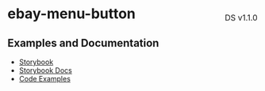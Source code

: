 <h1 style='display: flex; justify-content: space-between; align-items: center;'>
    <span>
        ebay-menu-button
    </span>
    <span style='font-weight: normal; font-size: medium; margin-bottom: -15px;'>
        DS v1.1.0
    </span>
</h1>

## Examples and Documentation

- [Storybook](https://ebay.github.io/ebayui-core/?path=/story/buttons-ebay-menu-button)
- [Storybook Docs](https://ebay.github.io/ebayui-core/?path=/docs/buttons-ebay-menu-button)
- [Code Examples](https://github.com/eBay/ebayui-core/tree/master/src/components/ebay-menu-button/examples)
